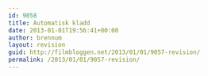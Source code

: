 ```yaml
---
id: 9058
title: Automatisk kladd
date: 2013-01-01T19:56:41+00:00
author: brennum
layout: revision
guid: http://filmbloggen.net/2013/01/01/9057-revision/
permalink: /2013/01/01/9057-revision/
---
```

